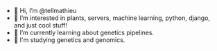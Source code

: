 - 👋 Hi, I’m @tellmathieu
- 👀 I’m interested in plants, servers, machine learning, python, django, and just cool stuff! 
- 🌱 I’m currently learning about genetics pipelines.
- 💞️ I'm studying genetics and genomics.

<!---
tellmathieu/tellmathieu is a ✨ special ✨ repository because its `README.md` (this file) appears on your GitHub profile.
You can click the Preview link to take a look at your changes.
--->
